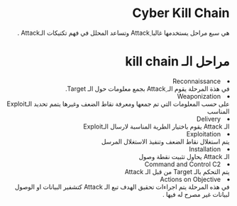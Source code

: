 <div dir="rtl">
  <h1> Cyber Kill Chain </h1>
  <p>هي سبع مراحل يستخدمها غالبا  ِAttack وتساعد المحلل في فهم تكتيكات الـAttack .</p>
   <h1> مراحل الـ kill chain </h1>
  <li>Reconnaissance</li>
  في هذة المرحلة يقوم الـ ِAttack بجمع معلومات حول الـ Target. 
  <li>Weaponization</li>
  على حسب المعلومات التي تم جمعها ومعرفة نقاط الضعف وغيرها يتمم تحديد الـExploit المناسب 
  <li>Delivery</li>
  الـ Attack يقوم باختيار الطرية المناسبة لارسال الـExploit 
  <li>Exploitation</li>
يتم استغلال نقاط الضعف وتنفيذ الاستغلال المرسل 
  <li>Installation</li>
  الـ Attack  يحاول تثبيت نقطة وصول
  <li>Command and Control C2</li>
  يتم التحكم بالـ Target  من قبل الـ Attack
   <li>Actions on Objective </li>
  في هذه المرحلة يتم اجراءات تحقيق الهدف تبع الـ Attack كتشفير البيانات او الوصول لبيانات غير مصرح له فيها .
  

  </div>
  
  
